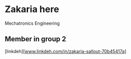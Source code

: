 
# Zakaria here 
Mechatronics Engineering

## Member in group 2

[linkdeh][www.linkdeh.com/in/zakaria-sallout-70b45417a]

